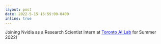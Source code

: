 ```yaml
---
layout: post
date: 2022-5-15 15:59:00-0400
inline: true
---
```


Joining Nvidia as a Research Scientist Intern at <a href="https://nv-tlabs.github.io/" style="color: blue">Toronto AI Lab</a> for Summer 2022!

